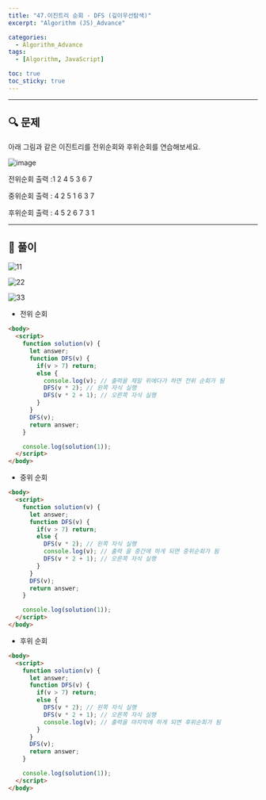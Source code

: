 ```yaml
---
title: "47.이진트리 순회 - DFS (깊이우선탐색)"
excerpt: "Algorithm (JS)_Advance"

categories:
  - Algorithm_Advance
tags:
  - [Algorithm, JavaScript]

toc: true
toc_sticky: true
---
```


---


##  🔍 문제 
아래 그림과 같은 이진트리를 전위순회와 후위순회를 연습해보세요.

![image](https://user-images.githubusercontent.com/28912774/120569404-ce26a900-c450-11eb-8be6-c72bae145569.png)


전위순회  출력  :1  2  4  5  3  6  7

중위순회  출력  : 4  2  5  1  6  3  7

후위순회  출력  : 4  5  2  6  7  3  1



----

##  📌 풀이


![11](https://user-images.githubusercontent.com/28912774/120578257-77c16680-c460-11eb-9c66-957f0a988d52.jpg)


![22](https://user-images.githubusercontent.com/28912774/120578259-78f29380-c460-11eb-8c58-eaf568d603b3.jpg)


![33](https://user-images.githubusercontent.com/28912774/120578262-7a23c080-c460-11eb-9f4a-8d202c1cad40.jpg)


- 전위 순회 

```html
<body>
  <script>
    function solution(v) {
      let answer;
      function DFS(v) {
        if(v > 7) return;
        else {
          console.log(v); // 출력을 제일 위에다가 하면 전위 순회가 됨
          DFS(v * 2); // 왼쪽 자식 실행
          DFS(v * 2 + 1); // 오른쪽 자식 실행
        }
      }
      DFS(v);
      return answer;
    }

    console.log(solution(1));
  </script>
</body>
```


- 중위 순회 

```html
<body>
  <script>
    function solution(v) {
      let answer;
      function DFS(v) {
        if(v > 7) return;
        else {
          DFS(v * 2); // 왼쪽 자식 실행
          console.log(v); // 출력 을 중간에 하게 되면 중위순회가 됨
          DFS(v * 2 + 1); // 오른쪽 자식 실행
        }
      }
      DFS(v);
      return answer;
    }

    console.log(solution(1));
  </script>
</body>
```


- 후위 순회 

```html
<body>
  <script>
    function solution(v) {
      let answer;
      function DFS(v) {
        if(v > 7) return;
        else {
          DFS(v * 2); // 왼쪽 자식 실행
          DFS(v * 2 + 1); // 오른쪽 자식 실행
          console.log(v); // 출력을 마지막에 하게 되면 후위순회가 됨
        }
      }
      DFS(v);
      return answer;
    }

    console.log(solution(1));
  </script>
</body>
```